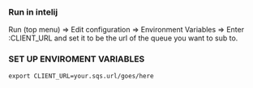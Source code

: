 ### Run in intelij
Run (top menu) =>
Edit configuration =>
Environment Variables =>
Enter :CLIENT_URL and set it to be the url of the queue you want to sub to.

### SET UP ENVIROMENT VARIABLES
```
export CLIENT_URL=your.sqs.url/goes/here
```